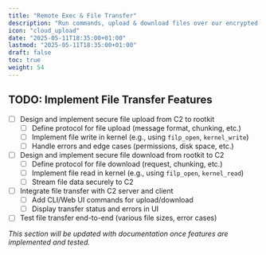 ```yaml
---
title: "Remote Exec & File Transfer"
description: "Run commands, upload & download files over our encrypted channel"
icon: "cloud_upload"
date: "2025-05-11T18:35:00+01:00"
lastmod: "2025-05-11T18:35:00+01:00"
draft: false
toc: true
weight: 54
---
```


## TODO: Implement File Transfer Features

- [ ] Design and implement secure file upload from C2 to rootkit
    - [ ] Define protocol for file upload (message format, chunking, etc.)
    - [ ] Implement file write in kernel (e.g., using `filp_open`, `kernel_write`)
    - [ ] Handle errors and edge cases (permissions, disk space, etc.)
- [ ] Design and implement secure file download from rootkit to C2
    - [ ] Define protocol for file download (request, chunking, etc.)
    - [ ] Implement file read in kernel (e.g., using `filp_open`, `kernel_read`)
    - [ ] Stream file data securely to C2
- [ ] Integrate file transfer with C2 server and client
    - [ ] Add CLI/Web UI commands for upload/download
    - [ ] Display transfer status and errors in UI
- [ ] Test file transfer end-to-end (various file sizes, error cases)

_This section will be updated with documentation once features are implemented and tested._

